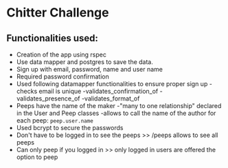 Chitter Challenge
=================

Functionalities used:
------

* Creation of the app using rspec
* Use data mapper and postgres to save the data.
* Sign up with email, password, name and user name
* Required password confirmation
* Used following datamapper functionalities to ensure proper sign up
  -checks email is unique
  -validates_confirmation_of
  -validates_presence_of
  -validates_format_of
* Peeps have the name of the maker
  -"many to one relationship" declared in the User and Peep classes
  -allows to call the name of the author for each peep: `peep.user.name`
* Used bcrypt to secure the passwords
* Don't have to be logged in to see the peeps >> /peeps allows to see all peeps
* Can only peep if you logged in >> only logged in users are offered the option to peep
